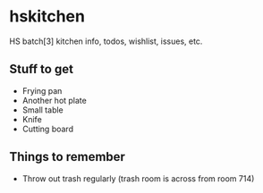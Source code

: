 hskitchen
=========

HS batch[3] kitchen info, todos, wishlist, issues, etc.

## Stuff to get

+ Frying pan
+ Another hot plate
+ Small table
+ Knife
+ Cutting board

## Things to remember

+ Throw out trash regularly (trash room is across from room 714)
